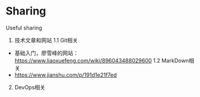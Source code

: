 # Sharing
Useful sharing
1. 技术文章和网站
 1.1 Git相关
  * 基础入门，廖雪峰的网站：  https://www.liaoxuefeng.com/wiki/896043488029600
 1.2 MarkDown相关
  * https://www.jianshu.com/p/191d1e21f7ed
2. DevOps相关

